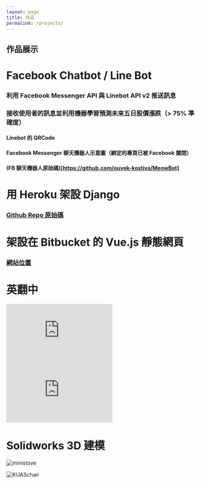 ```yaml
---
layout: page
title: 作品
permalink: /projects/
---
```


作品展示
-------

# Facebook Chatbot / Line Bot

### 利用 Facebook Messenger API 與 Linebot API v2 推送訊息

### 接收使用者的訊息並利用機器學習預測未來五日股價漲跌（> 75% 準確度）

#### Linebot 的 QRCode

#### Facebook Messenger 聊天機器人示意圖（綁定的專頁已被 Facebook 關閉）

#### (FB 聊天機器人原始碼)[https://github.com/ouvek-kostiva/MeowBot]


# 用 Heroku 架設 Django

### [Github Repo 原始碼](https://github.com/ouvek-kostiva/highfreqexam)


# 架設在 Bitbucket 的 Vue.js 靜態網頁

### [網站位置](https://ouvek.bitbucket.io/dcardmoney.html)


# 英翻中

<iframe width="280" height="157" src="https://www.youtube.com/embed/jAhjPd4uNFY" frameborder="0" allowfullscreen></iframe>
<iframe width="280" height="157" src="https://www.youtube.com/embed/cDZjm4f9CEo" frameborder="0" allowfullscreen></iframe>

# Solidworks 3D 建模

![ministove](http://ouvek.com/assets/img/post/2018-01-15/stove.JPG)

![KUASchair](http://ouvek.com/assets/img/post/2018-01-15/chair.JPG)
